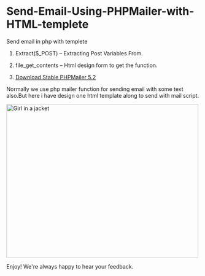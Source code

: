 # Send-Email-Using-PHPMailer-with-HTML-templete
Send email in php with templete
1. Extract($_POST) – Extracting Post Variables From.

2. file_get_contents – Html design form to get the function.

3. <p><a href="https://github.com/PHPMailer/PHPMailer/archive/5.2-stable.zip">Download Stable PHPMailer 5.2</a></p>
Normally we use php mailer function for sending email with some text also.But here i have design one html template along to send with mail script.

<img src="https://user-images.githubusercontent.com/46309253/89396599-61f1f080-d72c-11ea-8b6f-a1fe705dd7d7.png" alt="Girl in a jacket" width="500" height="400">




Enjoy! We're always happy to hear your feedback.



    
